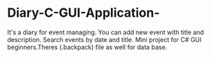 # Diary-C-GUI-Application-
It's a diary for event managing. You can add new event with title and description. Search events by date and title. Mini project for C# GUI beginners.Theres (.backpack) file as well for data base.

